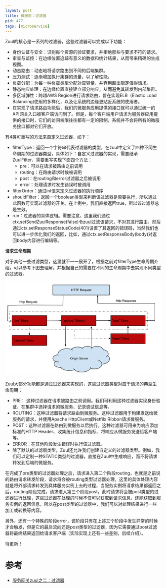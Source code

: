 ```yaml
---
layout: post
title: 微服务：过滤器
pid: 477
tags: [microservice]
---
```


Zuul的核心是一系列的过滤器，这些过滤器可以完成以下功能：

+ 身份认证与安全：识别每个资源的验证要求，并拒绝那些与要求不符的请求。
+ 审查与监控：在边缘位置追踪有意义的数据和统计结果，从而带来精确的生成视图。
+ 动态路由：动态地将请求路由到不同的后端集群。
+ 压力测试：逐渐增加执行集群的流量，以了解性能。
+ 负载分配：为每一种负载类型分配对应容量，并弃用超出限定值得请求。
+ 静态响应处理：在边缘位置直接建立部分响应，从而避免其转发到内部集群。
+ 多区域弹性：跨越AWS Region进行请求路由，旨在实现ELB（Elastic Load Balancing)使用的多样化，以及让系统的边缘更贴近系统的使用者。
+ 在实现了请求路由功能后，我们的微服务应用提供的接口就可以通过统一的API网关入口被客户端访问到了。但是，每个客户端用户请求为服务器应用提供的接口时，它们的访问权限往往都有一定的限制，系统并不会将所有的微服务接口都对它们开放。

有4类可重写的方法来自定义过滤器，如下：

+ filterType：返回一个字符串代表过滤器的类型，在zuul中定义了四种不同生命周期的过滤器类型，具体如下：自定义过滤器的实现，需要继承ZuulFilter，需要重写实现下面四个方法：
  + pre：可以在请求被路由之前调用
  + routing：在路由请求时候被调用
  + post：在routing和error过滤器之后被调用
  + error：处理请求时发生错误时被调用
+ filterOrder：通过int值来定义过滤器的执行顺序
+ shouldFilter：返回一个boolean类型来判断该过滤器是否要执行，所以通过此函数可实现过滤器的开关。在上例中，我们直接返回true，所以该过滤器总是生效。
+ run：过滤器的具体逻辑。需要注意，这里我们通过ctx.setSendZuulResponse(false)令zuul过滤该请求，不对其进行路由，然后通过ctx.setResponseStatusCode(401)设置了其返回的错误码，当然我们也可以进一步优化我们的返回，比如，通过ctx.setResponseBody(body)对返回body内容进行编辑等。

**请求生命周期**

对于其他一些过滤类型，这里就不一一展开了，根据之前对filterType生命周期介绍，可以参考下图去理解，并根据自己的需要在不同的生命周期中去实现不同类型的过滤器。

![](/uploads/2019/08/25-04.png)

Zuul大部分功能都是通过过滤器来实现的，这些过滤器类型对应于请求的典型生命周期：

+ PRE： 这种过滤器在请求被路由之前调用。我们可利用这种过滤器实现身份验证、在集群中选择请求的微服务、记录调试信息等。
+ ROUTING：这种过滤器将请求路由到微服务。这种过滤器用于构建发送给微服务的请求，并使用Apache HttpClient或Netfilx Ribbon请求微服务。
+ POST：这种过滤器在路由到微服务以后执行。这种过滤器可用来为响应添加标准的HTTP Header、收集统计信息和指标、将响应从微服务发送给客户端等。
+ ERROR：在其他阶段发生错误时执行该过滤器。
+ 除了默认的过滤器类型，Zuul还允许我们创建自定义的过滤器类型。例如，我们可以定制一种STATIC类型的过滤器，直接在Zuul中生成响应，而不将请求转发到后端的微服务。

在完成了pre类型的过滤器处理之后，请求进入第二个阶段routing，也就是之前说的路由请求转发阶段，请求将会被routing类型过滤器处理，这里的具体处理内容就是将外部请求转发到具体服务实例上去的过程，当服务实例将请求结果都返回之后，routing阶段完成，请求进入第三个阶段post，此时请求将会被post类型的过滤器进行处理，这些过滤器在处理的时候不仅可以获取到请求信息，还能获取到服务实例的返回信息，所以在post类型的过滤器中，我们可以对处理结果进行一些加工或转换等内容。

另外，还有一个特殊的阶段error，该阶段只有在上述三个阶段中发生异常的时候才会触发，但是它的最后流向还是post类型的过滤器，因为它需要通过post过滤器将最终结果返回给请求客户端（实际实现上还有一些差别，后续介绍）。


待更新！























# 参考

+ [服务网关zuul之二：过滤器](https://www.cnblogs.com/duanxz/p/7542150.html)